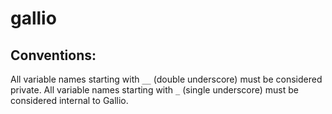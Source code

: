 # gallio

## Conventions:

All variable names starting with ``__`` (double underscore) must be considered private.
All variable names starting with ``_`` (single underscore) must be considered internal to Gallio.

